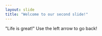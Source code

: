 ```yaml
---
layout: slide
title: "Welcome to our second slide!"
---
```

"Life is great!"
Use the left arrow to go back!
